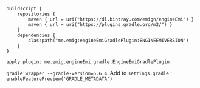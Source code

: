 ```
buildscript {
    repositories {
        maven { url = uri("https://dl.bintray.com/emign/engineEmi") }
        maven { url = uri("https://plugins.gradle.org/m2/") }
    }
    dependencies {
        classpath("me.emig:engineEmiGradlePlugin:ENGINEEMIVERSION")
    }
}

apply plugin: me.emig.engineEmi.gradle.EngineEmiGradlePlugin
```
`gradle wrapper --gradle-version=5.6.4`.
Add to `settings.gradle` : `enableFeaturePreview('GRADLE_METADATA')` 